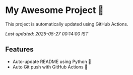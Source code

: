 # My Awesome Project 🚀

This project is automatically updated using GitHub Actions.

_Last updated: 2025-05-27 00:14:00 IST_

## Features
- Auto-update README using Python 🐍
- Auto Git push with GitHub Actions 🤖
